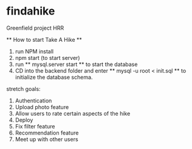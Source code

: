 # findahike
Greenfield project HRR

** How to start Take A Hike **

1. run NPM install
2. npm start (to start server)
3. run ** mysql.server start ** to start the database
4. CD into the backend folder and enter ** mysql -u root < init.sql ** to initialize the database schema.


stretch goals:

1. Authentication
2. Upload photo feature
3. Allow users to rate certain aspects of the hike
4. Deploy
5. Fix filter feature
5. Recommendation feature
6. Meet up with other users